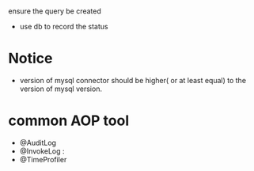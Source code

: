 # 
ensure the query be created 
   * use db to record the status

# Notice
   * version of mysql connector should be higher( or at least equal) to the version of mysql version.

# common AOP tool
   * @AuditLog 
   * @InvokeLog : 
   * @TimeProfiler  